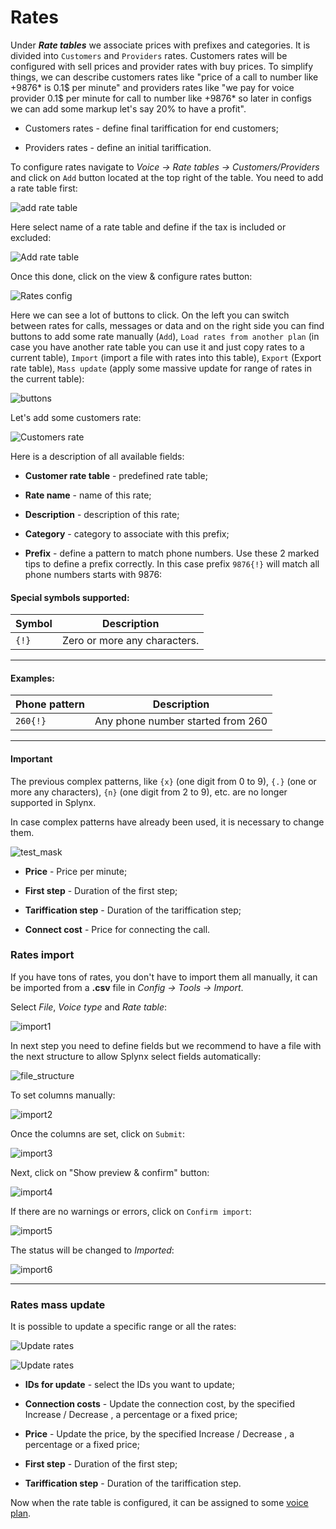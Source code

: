 Rates
=====

Under **_Rate tables_** we associate prices with prefixes and categories. It is divided into `Customers` and `Providers` rates. Customers rates will be configured with sell prices and provider rates with buy prices. To simplify things, we can describe customers rates like "price of a call to number like +9876* is 0.1$ per minute" and providers rates like "we pay for voice provider 0.1$ per minute for call to number like +9876* so later in configs we can add some markup let's say 20% to have a profit".

* Customers rates - define final tariffication for end customers;

* Providers rates - define an initial tariffication.

To configure rates navigate to *Voice → Rate tables → Customers/Providers* and click on `Add` button located at the top right of the table. You need to add a rate table first:

![add rate table](add_rate_table.png)

Here select name of a rate table and define if the tax is included or excluded:

![Add rate table](add_rate_table_1.png)

Once this done, click on the view & configure rates button:

![Rates config](list.png)

Here we can see a lot of buttons to click. On the left you can switch between rates for calls, messages or data and on the right side you can find buttons to add some rate manually (`Add`), `Load rates from another plan` (in case you have another rate table you can use it and just copy rates to a current table), `Import` (import a file with rates into this table), `Export` (Export rate table), `Mass update` (apply some massive update for range of rates in the current table):

![buttons](rate_table.png)

Let's add some customers rate:

![Customers rate](add_customer_rate.png)

Here is a description of all available fields:

* **Customer rate table** - predefined rate table;

* **Rate name** - name of this rate;

* **Description** - description of this rate;

* **Category** - category to associate with this prefix;

* **Prefix** - define a pattern to match phone numbers. Use these 2 marked tips to define a prefix correctly. In this case prefix `9876{!}` will match all phone numbers starts with 9876:

#### Special symbols supported:

| Symbol      | Description                                                                       |
|-------------|-----------------------------------------------------------------------------------|
| `{!}`       | Zero or more any characters.                                                      |

---

#### Examples:

| Phone pattern        | Description                                                                             |
|----------------------|--------------------------------------------------------------                                                                      |
| `260{!}`            | Any phone number started from 260                                                       |

-----------
#### Important

The previous complex patterns, like `{x}` (one digit from 0 to 9), `{.}` (one or more any characters), `{n}` (one digit from 2 to 9), etc. are no longer supported in Splynx.

In case complex patterns have already been used, it is necessary to change them.

<!-- ![examples](examples.png) -->

![test_mask](test_mask.png)

* **Price** - Price per minute;

* **First step** - Duration of the first step;

* **Tariffication step** - Duration of the tariffication step;

* **Connect cost** - Price for connecting the call.

### Rates import

If you have tons of rates, you don't have to import them all manually, it can be imported from a **.csv** file in *Config → Tools → Import*.

Select *File*, *Voice type* and *Rate table*:

![import1](import_1.png)


In next step you need to define fields but we recommend to have a file with the next structure to allow Splynx select fields automatically:

![file_structure](file_structure.png)

To set columns manually:

![import2](import_2.png)

Once the columns are set, click on `Submit`:

![import3](import_3.png)

Next, click on "Show preview & confirm" button:

![import4](import_4.png)

If there are no warnings or errors, click on `Confirm import`:

![import5](import_5.png)

The status will be changed to *Imported*:

![import6](import_6.png)
*********************************************

### Rates mass update

It is possible to update a specific range or all the rates:

![Update rates](update_button.png)

![Update rates](update_rate.png)

* **IDs for update** - select the IDs you want to update;

* **Connection costs** - Update the connection cost, by the specified Increase / Decrease , a percentage or a fixed price;

* **Price** - Update the price, by the specified Increase / Decrease , a percentage or a fixed price;

* **First step** - Duration of the first step;

* **Tariffication step** - Duration of the tariffication step.

Now when the rate table is configured, it can be assigned to some [voice plan](voice/tariff_settings/tariff_settings.md).
